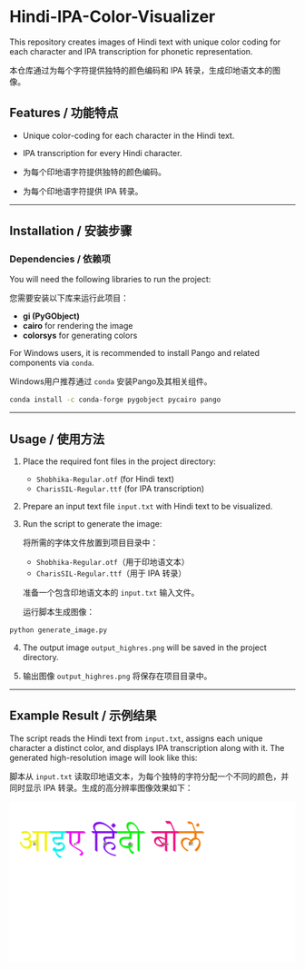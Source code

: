 # Hindi-IPA-Color-Visualizer

This repository creates images of Hindi text with unique color coding for each character and IPA transcription for phonetic representation.

本仓库通过为每个字符提供独特的颜色编码和 IPA 转录，生成印地语文本的图像。

## Features / 功能特点
- Unique color-coding for each character in the Hindi text.
- IPA transcription for every Hindi character.

- 为每个印地语字符提供独特的颜色编码。
- 为每个印地语字符提供 IPA 转录。

---

## Installation / 安装步骤

### Dependencies / 依赖项

You will need the following libraries to run the project:

您需要安装以下库来运行此项目：

- **gi (PyGObject)**
- **cairo** for rendering the image
- **colorsys** for generating colors

For Windows users, it is recommended to install Pango and related components via `conda`.

Windows用户推荐通过 `conda` 安装Pango及其相关组件。

```bash
conda install -c conda-forge pygobject pycairo pango
```

---

## Usage / 使用方法

1. Place the required font files in the project directory:
   - `Shobhika-Regular.otf` (for Hindi text)
   - `CharisSIL-Regular.ttf` (for IPA transcription)

2. Prepare an input text file `input.txt` with Hindi text to be visualized.

3. Run the script to generate the image:

   将所需的字体文件放置到项目目录中：
   - `Shobhika-Regular.otf`（用于印地语文本）
   - `CharisSIL-Regular.ttf`（用于 IPA 转录）

   准备一个包含印地语文本的 `input.txt` 输入文件。

   运行脚本生成图像：

```bash
python generate_image.py
```

4. The output image `output_highres.png` will be saved in the project directory.

4. 输出图像 `output_highres.png` 将保存在项目目录中。

---

## Example Result / 示例结果

The script reads the Hindi text from `input.txt`, assigns each unique character a distinct color, and displays IPA transcription along with it. The generated high-resolution image will look like this:

脚本从 `input.txt` 读取印地语文本，为每个独特的字符分配一个不同的颜色，并同时显示 IPA 转录。生成的高分辨率图像效果如下：

![Example Output](output_highres.png)